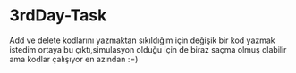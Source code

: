# 3rdDay-Task


Add ve delete kodlarını yazmaktan sıkıldığım için değişik bir kod yazmak istedim ortaya bu çıktı,simulasyon olduğu için de biraz saçma olmuş olabilir ama kodlar çalışıyor en azından :=)
